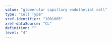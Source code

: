 ```yaml
---
value: "glomerular capillary endothelial cell"
type: "Cell Type"
xref-identifier: "1001005"
xref-dataSource: "CL"
definition: ""
level: "4"
---
```

